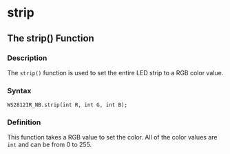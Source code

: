 # strip

## The strip() Function

### Description

The `strip()` function is used to set the entire LED strip to a RGB color value.

### Syntax

```
WS2812IR_NB.strip(int R, int G, int B);
```

### Definition

This function takes a RGB value to set the color.  All of the color values are `int` and can be from 0 to 255.
